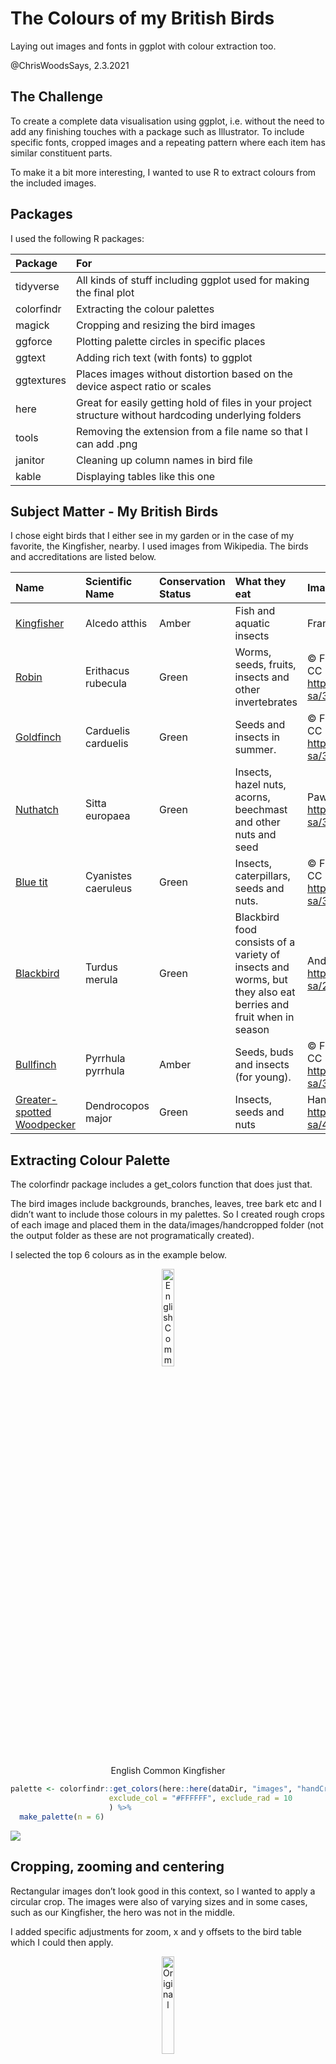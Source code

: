 The Colours of my British Birds
================

Laying out images and fonts in ggplot with colour extraction too.

@ChrisWoodsSays, 2.3.2021

## The Challenge

To create a complete data visualisation using ggplot, i.e. without the
need to add any finishing touches with a package such as Illustrator. To
include specific fonts, cropped images and a repeating pattern where
each item has similar constituent parts.

To make it a bit more interesting, I wanted to use R to extract colours
from the included images.

## Packages

I used the following R packages:

| Package    | For                                                                                                    |
|:-----------|:-------------------------------------------------------------------------------------------------------|
| tidyverse  | All kinds of stuff including ggplot used for making the final plot                                     |
| colorfindr | Extracting the colour palettes                                                                         |
| magick     | Cropping and resizing the bird images                                                                  |
| ggforce    | Plotting palette circles in specific places                                                            |
| ggtext     | Adding rich text (with fonts) to ggplot                                                                |
| ggtextures | Places images without distortion based on the device aspect ratio or scales                            |
| here       | Great for easily getting hold of files in your project structure without hardcoding underlying folders |
| tools      | Removing the extension from a file name so that I can add .png                                         |
| janitor    | Cleaning up column names in bird file                                                                  |
| kable      | Displaying tables like this one                                                                        |

## Subject Matter - My British Birds

I chose eight birds that I either see in my garden or in the case of my
favorite, the Kingfisher, nearby. I used images from Wikipedia. The
birds and accreditations are listed below.

| Name                                                                                        | Scientific Name     | Conservation Status | What they eat                                                                                                 | Image Credit                                                                                                               |
|:--------------------------------------------------------------------------------------------|:--------------------|:--------------------|:--------------------------------------------------------------------------------------------------------------|:---------------------------------------------------------------------------------------------------------------------------|
| [Kingfisher](https://commons.wikimedia.org/wiki/File:Eisvogel_kingfisher.jpg)               | Alcedo atthis       | Amber               | Fish and aquatic insects                                                                                      | Frank-2.0, CC0, via Wikimedia Commons                                                                                      |
| [Robin](https://commons.wikimedia.org/wiki/File:Erithacus_rubecula_with_cocked_head.jpg)    | Erithacus rubecula  | Green               | Worms, seeds, fruits, insects and other invertebrates                                                         | © Francis C. Franklin / CC-BY-SA-3.0, CC BY-SA 3.0 <https://creativecommons.org/licenses/by-sa/3.0>, via Wikimedia Commons |
| [Goldfinch](https://commons.wikimedia.org/wiki/File:Carduelis_carduelis_close_up.jpg)       | Carduelis carduelis | Green               | Seeds and insects in summer.                                                                                  | © Francis C. Franklin / CC-BY-SA-3.0, CC BY-SA 3.0 <https://creativecommons.org/licenses/by-sa/3.0>, via Wikimedia Commons |
| [Nuthatch](https://commons.wikimedia.org/wiki/File:Sitta_europaea_wildlife_2_1.jpg)         | Sitta europaea      | Green               | Insects, hazel nuts, acorns, beechmast and other nuts and seed                                                | Paweł Kuźniar, CC BY-SA 3.0 <http://creativecommons.org/licenses/by-sa/3.0/>, via Wikimedia Commons                        |
| [Blue tit](https://commons.wikimedia.org/wiki/File:Eurasian_blue_tit_Lancashire.jpg)        | Cyanistes caeruleus | Green               | Insects, caterpillars, seeds and nuts.                                                                        | © Francis C. Franklin / CC-BY-SA-3.0, CC BY-SA 3.0 <https://creativecommons.org/licenses/by-sa/3.0>, via Wikimedia Commons |
| [Blackbird](https://commons.wikimedia.org/wiki/File:Common_Blackbird.jpg)                   | Turdus merula       | Green               | Blackbird food consists of a variety of insects and worms, but they also eat berries and fruit when in season | Andreas Trepte, CC BY-SA 2.5 <https://creativecommons.org/licenses/by-sa/2.5>, via Wikimedia Commons                       |
| [Bullfinch](https://commons.wikimedia.org/wiki/File:Bullfinch_male.jpg)                     | Pyrrhula pyrrhula   | Amber               | Seeds, buds and insects (for young).                                                                          | © Francis C. Franklin / CC-BY-SA-3.0, CC BY-SA 3.0 <https://creativecommons.org/licenses/by-sa/3.0>, via Wikimedia Commons |
| [Greater-spotted<br>Woodpecker](https://commons.wikimedia.org/wiki/File:Hackspettshona.jpg) | Dendrocopos major   | Green               | Insects, seeds and nuts                                                                                       | Hangsna, CC BY-SA 4.0 <https://creativecommons.org/licenses/by-sa/4.0>, via Wikimedia Commons                              |

## Extracting Colour Palette

The colorfindr package includes a get\_colors function that does just
that.

The bird images include backgrounds, branches, leaves, tree bark etc and
I didn’t want to include those colours in my palettes. So I created
rough crops of each image and placed them in the data/images/handcropped
folder (not the output folder as these are not programatically created).

I selected the top 6 colours as in the example below.

<div class="figure" style="text-align: center">

<img src="data/images/handCropped/Eisvogel_kingfisher.png" alt="English Common Kingfisher" width="20%" />
<p class="caption">
English Common Kingfisher
</p>

</div>

``` r
palette <- colorfindr::get_colors(here::here(dataDir, "images", "handCropped", "Eisvogel_kingfisher.png"), 
                      exclude_col = "#FFFFFF", exclude_rad = 10
                      ) %>% 
  make_palette(n = 6)
```

![](README_files/figure-gfm/getColoursExample-1.png)<!-- -->

## Cropping, zooming and centering

Rectangular images don’t look good in this context, so I wanted to apply
a circular crop. The images were also of varying sizes and in some
cases, such as our Kingfisher, the hero was not in the middle.

I added specific adjustments for zoom, x and y offsets to the bird table
which I could then apply.

<div class="figure" style="text-align: center">

<img src="output/images/originals/Eisvogel_kingfisher.jpg" alt="Original" width="20%" />
<p class="caption">
Original
</p>

</div>

<div class="figure" style="text-align: center">

<img src="output/images/cropped/Eisvogel_kingfisher.jpg" alt="Cropped, zoomed and centered" width="20%" />
<p class="caption">
Cropped, zoomed and centered
</p>

</div>

![](README_files/figure-gfm/getPalettes-1.png)<!-- -->![](README_files/figure-gfm/getPalettes-2.png)<!-- -->![](README_files/figure-gfm/getPalettes-3.png)<!-- -->

    ## Warning: Quick-TRANSfer stage steps exceeded maximum (= 11857600)

![](README_files/figure-gfm/getPalettes-4.png)<!-- -->![](README_files/figure-gfm/getPalettes-5.png)<!-- -->![](README_files/figure-gfm/getPalettes-6.png)<!-- -->![](README_files/figure-gfm/getPalettes-7.png)<!-- -->![](README_files/figure-gfm/getPalettes-8.png)<!-- -->

## And here is the final plot

![The Colours of my British Birds Data
Viz](output/images/MyBritishBirds.png)
